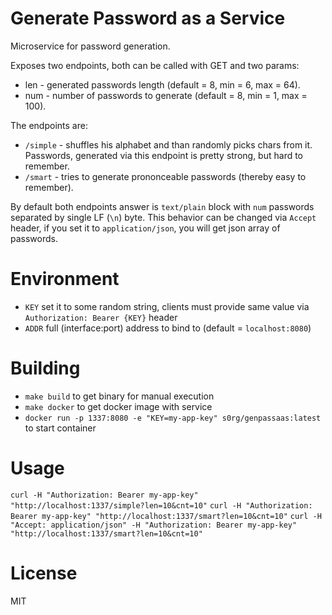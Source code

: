 # Generate Password as a Service

 Microservice for password generation.

 Exposes two endpoints, both can be called with GET and two params:
 - len - generated passwords length (default = 8, min = 6, max = 64).
 - num - number of passwords to generate (default = 8, min = 1, max = 100).

 The endpoints are:
 - `/simple` - shuffles his alphabet and than randomly picks chars from it. Passwords, generated via this endpoint is pretty strong, but hard to remember.
 - `/smart` - tries to generate prononceable passwords (thereby easy to remember).

 By default both endpoints answer is `text/plain` block with `num` passwords separated by single LF (`\n`) byte.
 This behavior can be changed via `Accept` header, if you set it to `application/json`, 
 you will get json array of passwords.

# Environment

 - `KEY` set it to some random string, clients must provide same value via `Authorization: Bearer {KEY}` header
 - `ADDR` full (interface:port) address to bind to (default = `localhost:8080`)

# Building

 - `make build` to get binary for manual execution
 - `make docker` to get docker image with service
 - `docker run -p 1337:8080 -e "KEY=my-app-key" s0rg/genpassaas:latest` to start container

# Usage

```curl -H "Authorization: Bearer my-app-key" "http://localhost:1337/simple?len=10&cnt=10"```
```curl -H "Authorization: Bearer my-app-key" "http://localhost:1337/smart?len=10&cnt=10"```
```curl -H "Accept: application/json" -H "Authorization: Bearer my-app-key" "http://localhost:1337/smart?len=10&cnt=10"```

# License

MIT
